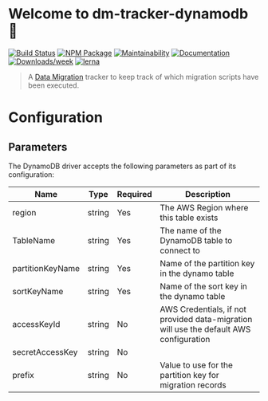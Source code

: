 # Welcome to dm-tracker-dynamodb 👋

[![Build Status](https://travis-ci.org/theBenForce/data-migration.svg?branch=master)](https://travis-ci.org/theBenForce/data-migration)
[![NPM Package](https://img.shields.io/npm/v/dm-tracker-dynamodb)](https://www.npmjs.com/package/dm-tracker-dynamodb)
[![Maintainability](https://api.codeclimate.com/v1/badges/89a0c1976c9b89979635/maintainability)](https://codeclimate.com/github/theBenForce/data-migration/maintainability)
[![Documentation](https://img.shields.io/badge/documentation-view-blue)](https://thebenforce.github.io/data-migration/)
[![Downloads/week](https://img.shields.io/npm/dw/dm-tracker-dynamodb.svg)](https://npmjs.org/package/dm-tracker-dynamodb)
[![lerna](https://img.shields.io/badge/maintained%20with-lerna-cc00ff.svg)](https://lerna.js.org/)

> A [Data Migration](https://www.npmjs.com/package/data-migration) tracker to keep track of which migration scripts have been executed.

# Configuration

## Parameters

The DynamoDB driver accepts the following parameters as part of its configuration:

| Name             | Type   | Required | Description                                                                            |
| ---------------- | ------ | -------- | -------------------------------------------------------------------------------------- |
| region           | string | Yes      | The AWS Region where this table exists                                                 |
| TableName        | string | Yes      | The name of the DynamoDB table to connect to                                           |
| partitionKeyName | string | Yes      | Name of the partition key in the dynamo table                                          |
| sortKeyName      | string | Yes      | Name of the sort key in the dynamo table                                               |
| accessKeyId      | string | No       | AWS Credentials, if not provided data-migration will use the default AWS configuration |
| secretAccessKey  | string | No       |                                                                                        |
| prefix           | string | No       | Value to use for the partition key for migration records                               |
